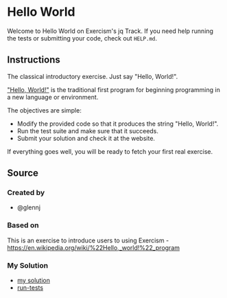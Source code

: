 # Hello World

Welcome to Hello World on Exercism's jq Track.
If you need help running the tests or submitting your code, check out `HELP.md`.

## Instructions

The classical introductory exercise.
Just say "Hello, World!".

["Hello, World!"][hello-world] is the traditional first program for beginning programming in a new language or environment.

The objectives are simple:

- Modify the provided code so that it produces the string "Hello, World!".
- Run the test suite and make sure that it succeeds.
- Submit your solution and check it at the website.

If everything goes well, you will be ready to fetch your first real exercise.

[hello-world]: https://en.wikipedia.org/wiki/%22Hello,_world!%22_program

## Source

### Created by

- @glennj

### Based on

This is an exercise to introduce users to using Exercism - https://en.wikipedia.org/wiki/%22Hello,_world!%22_program

### My Solution

- [my solution](./hello-world.jq)
- [run-tests](./run-tests-jq.txt)
